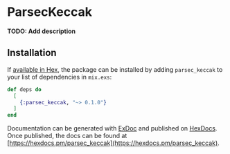 # ParsecKeccak

**TODO: Add description**

## Installation

If [available in Hex](https://hex.pm/docs/publish), the package can be installed
by adding `parsec_keccak` to your list of dependencies in `mix.exs`:

```elixir
def deps do
  [
    {:parsec_keccak, "~> 0.1.0"}
  ]
end
```

Documentation can be generated with [ExDoc](https://github.com/elixir-lang/ex_doc)
and published on [HexDocs](https://hexdocs.pm). Once published, the docs can
be found at [https://hexdocs.pm/parsec_keccak](https://hexdocs.pm/parsec_keccak).

